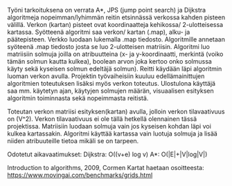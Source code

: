 Työni tarkoituksena on verrata A*, JPS (jump point search) ja Dijkstra algoritmeja nopeimman/lyhimmän reitin etsinnässä verkossa 
kahden pisteen välillä. Verkon (kartan) pisteet ovat koordinaatteja kehikossa/ 2-ulotteisessa kartassa.
Syötteenä algoritmi saa verkon/ kartan (.map), alku- ja päätepisteen. Verkko luodaan lukemalla .map tiedosto.
Algoritmille annetaan syöteenä .map tiedosto josta se luo 2-ulotteisen matriisin. Algoritmi luo matriisiin solmuja joilla on atribuutteina (x- ja y-koordinaatti, merkintä (voiko tämän solmun kautta kulkea), boolean arvon joka kertoo onko solmussa käyty sekä kyseisen solmun edeltäjä solmun). Reitti käydään läpi algoritmin luoman verkon avulla.
Projektin työvaiheisiin kuuluu edellämainittujen algoritmien toteutuksen lisäksi myös verkon toteutus.
Ulostulona käyttäjä saa mm. käytetyn ajan, käytyjen solmujen määrän, visuaalisen esityksen algoritmin toiminnasta sekä nopeimmasta 
reitistä.

Toteutan verkon matriisi esityksen(kartan) avulla, jolloin verkon tilavaativuus on (V^2). Verkon tilavaativuus ei ole tällä hetkellä olennainen tässä projektissa. Matriisiin luodaan solmuja vain jos kyseisen kohdan läpi voi kulkea kartassakin. Algoritmi käyttää kartassa vain luotuja solmuja ja lisää niiden atribuuteille tietoa mikäli se on tarpeen.

Odotetut aikavaatimukset:
Dijkstra: O((v+e) log v)
A*: O(|E|+|V|log|V|)

Introduction to algorithms, 2009, Cormen
Kartat haetaan osoitteesta: https://www.movingai.com/benchmarks/grids.html
